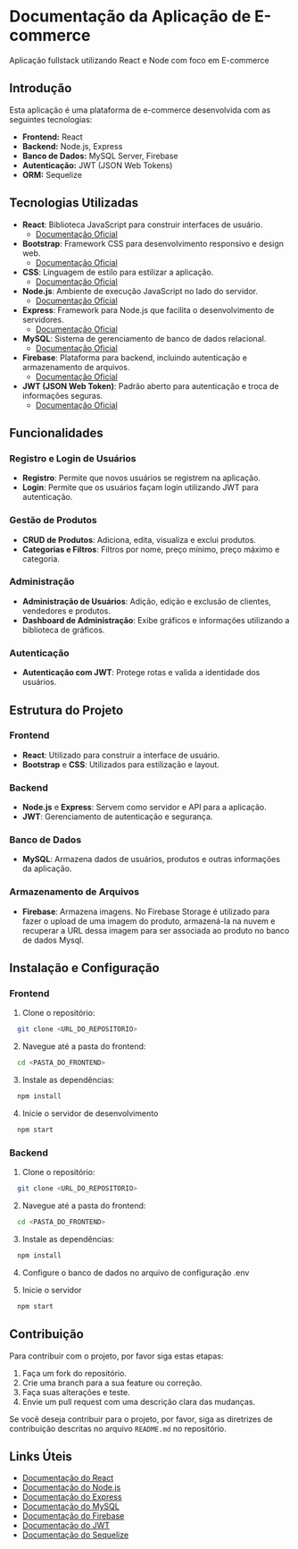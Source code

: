 
# Documentação da Aplicação de E-commerce

Aplicação fullstack utilizando React e Node com foco em E-commerce

## Introdução

Esta aplicação é uma plataforma de e-commerce desenvolvida com as seguintes tecnologias:

- **Frontend:** React
- **Backend:** Node.js, Express
- **Banco de Dados:** MySQL Server, Firebase
- **Autenticação:** JWT (JSON Web Tokens)
- **ORM:** Sequelize

## Tecnologias Utilizadas
- **React**: Biblioteca JavaScript para construir interfaces de usuário.
    - [Documentação Oficial](https://reactjs.org/docs/getting-started.html)
- **Bootstrap**: Framework CSS para desenvolvimento responsivo e design web.
    - [Documentação Oficial](https://getbootstrap.com/docs/5.3/getting-started/introduction/)
- **CSS**: Linguagem de estilo para estilizar a aplicação.
    - [Documentação Oficial](https://developer.mozilla.org/pt-BR/docs/Web/CSS)
- **Node.js**: Ambiente de execução JavaScript no lado do servidor.
    - [Documentação Oficial](https://nodejs.org/en/docs/)
- **Express**: Framework para Node.js que facilita o desenvolvimento de servidores.
    - [Documentação Oficial](https://expressjs.com/en/starter/installing.html)
- **MySQL**: Sistema de gerenciamento de banco de dados relacional.
    - [Documentação Oficial](https://dev.mysql.com/doc/)
- **Firebase**: Plataforma para backend, incluindo autenticação e armazenamento de arquivos.
    - [Documentação Oficial](https://firebase.google.com/docs)
- **JWT (JSON Web Token)**: Padrão aberto para autenticação e troca de informações seguras.
    - [Documentação Oficial](https://jwt.io/introduction/)

## Funcionalidades
### Registro e Login de Usuários

- **Registro**: Permite que novos usuários se registrem na aplicação.
- **Login**: Permite que os usuários façam login utilizando JWT para autenticação.

### Gestão de Produtos

- **CRUD de Produtos**: Adiciona, edita, visualiza e exclui produtos.
- **Categorias e Filtros**: Filtros por nome, preço mínimo, preço máximo e categoria.

### Administração

- **Administração de Usuários**: Adição, edição e exclusão de clientes, vendedores e produtos.
- **Dashboard de Administração**: Exibe gráficos e informações utilizando a biblioteca de gráficos.

### Autenticação

- **Autenticação com JWT**: Protege rotas e valida a identidade dos usuários.

## Estrutura do Projeto
### Frontend

- **React**: Utilizado para construir a interface de usuário.
- **Bootstrap** e **CSS**: Utilizados para estilização e layout.

### Backend

- **Node.js** e **Express**: Servem como servidor e API para a aplicação.
- **JWT**: Gerenciamento de autenticação e segurança.

### Banco de Dados

- **MySQL**: Armazena dados de usuários, produtos e outras informações da aplicação.

### Armazenamento de Arquivos

- **Firebase**: Armazena imagens. No Firebase Storage é utilizado para fazer o upload de uma imagem do produto, armazená-la na nuvem e recuperar a URL dessa imagem para ser associada ao produto no banco de dados Mysql.


## Instalação e Configuração

### Frontend
1. Clone o repositório:

```bash
  git clone <URL_DO_REPOSITORIO>
```

2. Navegue até a pasta do frontend:

```bash
  cd <PASTA_DO_FRONTEND>
```

3. Instale as dependências:

```bash
  npm install
```

4. Inicie o servidor de desenvolvimento 

```bash
  npm start
```

### Backend
1. Clone o repositório:

```bash
  git clone <URL_DO_REPOSITORIO>
```

2. Navegue até a pasta do frontend:

```bash
  cd <PASTA_DO_FRONTEND>
```

3. Instale as dependências:

```bash
  npm install
```

4. Configure o banco de dados no arquivo de configuração .env

5. Inicie o servidor 

```bash
  npm start
```
## Contribuição

Para contribuir com o projeto, por favor siga estas etapas:

1. Faça um fork do repositório.
2. Crie uma branch para a sua feature ou correção.
3. Faça suas alterações e teste.
4. Envie um pull request com uma descrição clara das mudanças.

Se você deseja contribuir para o projeto, por favor, siga as diretrizes de contribuição descritas no arquivo `README.md` no repositório.

## Links Úteis

- [Documentação do React](https://reactjs.org/docs/getting-started.html)
- [Documentação do Node.js](https://nodejs.org/en/docs/)
- [Documentação do Express](https://expressjs.com/)
- [Documentação do MySQL](https://dev.mysql.com/doc/)
- [Documentação do Firebase](https://firebase.google.com/docs)
- [Documentação do JWT](https://jwt.io/introduction/)
- [Documentação do Sequelize](https://sequelize.org/docs/v6/)
